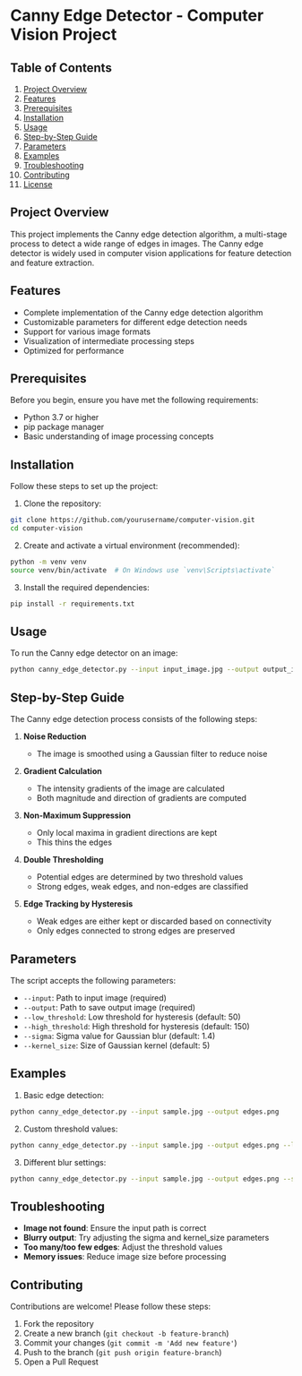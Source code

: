 # Canny Edge Detector - Computer Vision Project

## Table of Contents
1. [Project Overview](#project-overview)
2. [Features](#features)
3. [Prerequisites](#prerequisites)
4. [Installation](#installation)
5. [Usage](#usage)
6. [Step-by-Step Guide](#step-by-step-guide)
7. [Parameters](#parameters)
8. [Examples](#examples)
9. [Troubleshooting](#troubleshooting)
10. [Contributing](#contributing)
11. [License](#license)

## Project Overview
This project implements the Canny edge detection algorithm, a multi-stage process to detect a wide range of edges in images. The Canny edge detector is widely used in computer vision applications for feature detection and feature extraction.

## Features
- Complete implementation of the Canny edge detection algorithm
- Customizable parameters for different edge detection needs
- Support for various image formats
- Visualization of intermediate processing steps
- Optimized for performance

## Prerequisites
Before you begin, ensure you have met the following requirements:
- Python 3.7 or higher
- pip package manager
- Basic understanding of image processing concepts

## Installation
Follow these steps to set up the project:

1. Clone the repository:
```bash
git clone https://github.com/yourusername/computer-vision.git
cd computer-vision
```

2. Create and activate a virtual environment (recommended):
```bash
python -m venv venv
source venv/bin/activate  # On Windows use `venv\Scripts\activate`
```

3. Install the required dependencies:
```bash
pip install -r requirements.txt
```

## Usage
To run the Canny edge detector on an image:
```bash
python canny_edge_detector.py --input input_image.jpg --output output_image.png
```

## Step-by-Step Guide
The Canny edge detection process consists of the following steps:

1. **Noise Reduction**
   - The image is smoothed using a Gaussian filter to reduce noise

2. **Gradient Calculation**
   - The intensity gradients of the image are calculated
   - Both magnitude and direction of gradients are computed

3. **Non-Maximum Suppression**
   - Only local maxima in gradient directions are kept
   - This thins the edges

4. **Double Thresholding**
   - Potential edges are determined by two threshold values
   - Strong edges, weak edges, and non-edges are classified

5. **Edge Tracking by Hysteresis**
   - Weak edges are either kept or discarded based on connectivity
   - Only edges connected to strong edges are preserved

## Parameters
The script accepts the following parameters:
- `--input`: Path to input image (required)
- `--output`: Path to save output image (required)
- `--low_threshold`: Low threshold for hysteresis (default: 50)
- `--high_threshold`: High threshold for hysteresis (default: 150)
- `--sigma`: Sigma value for Gaussian blur (default: 1.4)
- `--kernel_size`: Size of Gaussian kernel (default: 5)

## Examples
1. Basic edge detection:
```bash
python canny_edge_detector.py --input sample.jpg --output edges.png
```

2. Custom threshold values:
```bash
python canny_edge_detector.py --input sample.jpg --output edges.png --low_threshold 30 --high_threshold 100
```

3. Different blur settings:
```bash
python canny_edge_detector.py --input sample.jpg --output edges.png --sigma 2.0 --kernel_size 7
```

## Troubleshooting
- **Image not found**: Ensure the input path is correct
- **Blurry output**: Try adjusting the sigma and kernel_size parameters
- **Too many/too few edges**: Adjust the threshold values
- **Memory issues**: Reduce image size before processing

## Contributing
Contributions are welcome! Please follow these steps:
1. Fork the repository
2. Create a new branch (`git checkout -b feature-branch`)
3. Commit your changes (`git commit -m 'Add new feature'`)
4. Push to the branch (`git push origin feature-branch`)
5. Open a Pull Request
